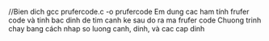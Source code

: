//Bien dich gcc prufercode.c -o prufercode
Em dung cac ham tính frufer code và tinh bac dinh de tim canh ke sau do ra ma frufer code
Chuong trinh chay bang cách nhap so luong canh, dinh, và cac cap dinh
